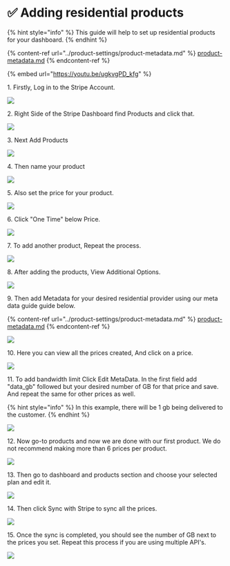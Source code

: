 # ✅ Adding residential products

{% hint style="info" %}
This guide will help to set up residential products for your dashboard.
{% endhint %}

{% content-ref url="../product-settings/product-metadata.md" %}
[product-metadata.md](../product-settings/product-metadata.md)
{% endcontent-ref %}

{% embed url="https://youtu.be/ugkvgPD_kfg" %}

1\. Firstly, Log in to the Stripe Account.

![](<../.gitbook/assets/Untitled design (1).png>)

2\. Right Side of the Stripe Dashboard find Products and click that.&#x20;

![](<../.gitbook/assets/Untitled design (2) (10).png>)

3\. Next Add Products&#x20;

![](<../.gitbook/assets/Untitled design (3) (12).png>)

4\. Then name your product

![](<../.gitbook/assets/Untitled design (4) (2).png>)

5\. Also set the price for your product.

![](<../.gitbook/assets/Untitled design (5) (7).png>)

6\. Click "One Time" below Price.&#x20;

![](<../.gitbook/assets/Untitled design (6) (2).png>)

7\. To add another product, Repeat the process.

![](<../.gitbook/assets/Untitled design (7) (1).png>)

8\. After adding the products, View Additional Options.

![](<../.gitbook/assets/Untitled design (8) (6).png>)

9\. Then add Metadata for your desired residential provider using our meta data guide guide below.

{% content-ref url="../product-settings/product-metadata.md" %}
[product-metadata.md](../product-settings/product-metadata.md)
{% endcontent-ref %}

![](<../.gitbook/assets/Untitled design (2) (5).png>)

10\. Here you can view all the prices created, And click on a price.

![](<../.gitbook/assets/Untitled design (1) (8).png>)



11\. To add bandwidth limit Click Edit MetaData. In the first field add "data\_gb" followed but your desired number of GB for that price and save. And repeat the same for other prices as well.



{% hint style="info" %}
In this example, there will be 1 gb being delivered to the customer.
{% endhint %}

![](<../.gitbook/assets/Untitled design (11) (7).png>)

12\. Now go-to products and now we are done with our first product. We do not recommend making more than 6 prices per product.

![](<../.gitbook/assets/Untitled design (12) (2).png>)

13\. Then go to dashboard and products section and choose your selected plan and edit it.

![](<../.gitbook/assets/1 (72) (2).png>)

14\. Then click Sync with Stripe to sync all the prices.

![](<../.gitbook/assets/1 (67) (3) (1).png>)

15\. Once the sync is completed, you should see the number of GB next to the prices you set. Repeat this process if you are using multiple API's.

![](<../.gitbook/assets/1 (68) (3).png>)
